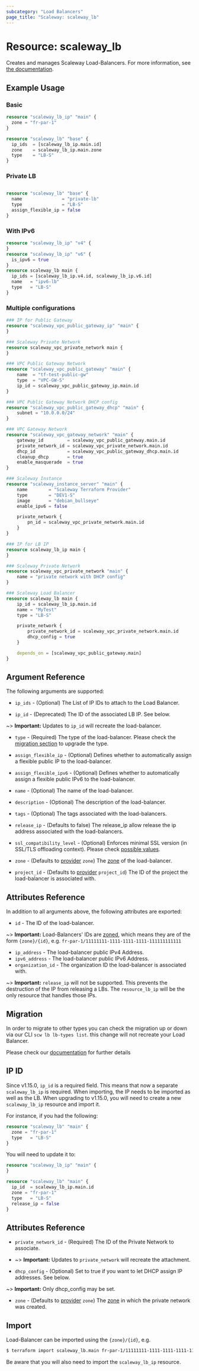 ```yaml
---
subcategory: "Load Balancers"
page_title: "Scaleway: scaleway_lb"
---
```


# Resource: scaleway_lb

Creates and manages Scaleway Load-Balancers.
For more information, see [the documentation](https://www.scaleway.com/en/developers/api/load-balancer/zoned-api).

## Example Usage

### Basic

```terraform
resource "scaleway_lb_ip" "main" {
  zone = "fr-par-1"
}

resource "scaleway_lb" "base" {
  ip_ids  = [scaleway_lb_ip.main.id]
  zone    = scaleway_lb_ip.main.zone
  type    = "LB-S"
}
```

### Private LB

```terraform

resource "scaleway_lb" "base" {
  name               = "private-lb"
  type               = "LB-S"
  assign_flexible_ip = false
}
```

### With IPv6

```terraform
resource "scaleway_lb_ip" "v4" {
}
resource "scaleway_lb_ip" "v6" {
  is_ipv6 = true
}
resource scaleway_lb main {
  ip_ids = [scaleway_lb_ip.v4.id, scaleway_lb_ip.v6.id]
  name   = "ipv6-lb"
  type   = "LB-S"
}
```

### Multiple configurations

```terraform
### IP for Public Gateway
resource "scaleway_vpc_public_gateway_ip" "main" {
}

### Scaleway Private Network
resource scaleway_vpc_private_network main {
}

### VPC Public Gateway Network
resource "scaleway_vpc_public_gateway" "main" {
    name  = "tf-test-public-gw"
    type  = "VPC-GW-S"
    ip_id = scaleway_vpc_public_gateway_ip.main.id
}

### VPC Public Gateway Network DHCP config
resource "scaleway_vpc_public_gateway_dhcp" "main" {
    subnet = "10.0.0.0/24"
}

### VPC Gateway Network
resource "scaleway_vpc_gateway_network" "main" {
    gateway_id         = scaleway_vpc_public_gateway.main.id
    private_network_id = scaleway_vpc_private_network.main.id
    dhcp_id            = scaleway_vpc_public_gateway_dhcp.main.id
    cleanup_dhcp       = true
    enable_masquerade  = true
}

### Scaleway Instance
resource "scaleway_instance_server" "main" {
    name        = "Scaleway Terraform Provider"
    type        = "DEV1-S"
    image       = "debian_bullseye"
    enable_ipv6 = false

    private_network {
        pn_id = scaleway_vpc_private_network.main.id
    }
}

### IP for LB IP
resource scaleway_lb_ip main {
}

### Scaleway Private Network
resource scaleway_vpc_private_network "main" {
    name = "private network with DHCP config"
}

### Scaleway Load Balancer
resource scaleway_lb main {
    ip_id = scaleway_lb_ip.main.id
    name = "MyTest"
    type = "LB-S"

    private_network {
        private_network_id = scaleway_vpc_private_network.main.id
        dhcp_config = true
    }

    depends_on = [scaleway_vpc_public_gateway.main]
}
```

## Argument Reference

The following arguments are supported:

- `ip_ids` - (Optional) The List of IP IDs to attach to the Load Balancer.

- `ip_id` - (Deprecated) The ID of the associated LB IP. See below.

~> **Important:** Updates to `ip_id` will recreate the load-balancer.

- `type` - (Required) The type of the load-balancer. Please check the [migration section](#migration) to upgrade the type.

- `assign_flexible_ip` - (Optional) Defines whether to automatically assign a flexible public IP to the load-balancer.

- `assign_flexible_ipv6` - (Optional) Defines whether to automatically assign a flexible public IPv6 to the load-balancer.

- `name` - (Optional) The name of the load-balancer.

- `description` - (Optional) The description of the load-balancer.

- `tags` - (Optional) The tags associated with the load-balancers.

- `release_ip` - (Defaults to false) The release_ip allow release the ip address associated with the load-balancers.

- `ssl_compatibility_level` - (Optional) Enforces minimal SSL version (in SSL/TLS offloading context). Please check [possible values](https://www.scaleway.com/en/developers/api/load-balancer/zoned-api/#path-load-balancer-create-a-load-balancer).

- `zone` - (Defaults to [provider](../index.md#zone) `zone`) The [zone](../guides/regions_and_zones.md#zones) of the load-balancer.

- `project_id` - (Defaults to [provider](../index.md#project_id) `project_id`) The ID of the project the load-balancer is associated with.

## Attributes Reference

In addition to all arguments above, the following attributes are exported:

- `id` - The ID of the load-balancer.

~> **Important:** Load-Balancers' IDs are [zoned](../guides/regions_and_zones.md#resource-ids), which means they are of the form `{zone}/{id}`, e.g. `fr-par-1/11111111-1111-1111-1111-111111111111`

- `ip_address` -  The load-balancer public IPv4 Address.
- `ipv6_address` -  The load-balancer public IPv6 Address.
- `organization_id` - The organization ID the load-balancer is associated with.

~> **Important:** `release_ip` will not be supported. This prevents the destruction of the IP from releasing a LBs.
The `resource_lb_ip` will be the only resource that handles those IPs.

## Migration

In order to migrate to other types you can check the migration up or down via our CLI `scw lb lb-types list`.
this change will not recreate your Load Balancer.

Please check our [documentation](https://www.scaleway.com/en/developers/api/load-balancer/zoned-api/#path-load-balancer-migrate-a-load-balancer) for further details

## IP ID

Since v1.15.0, `ip_id` is a required field. This means that now a separate `scaleway_lb_ip` is required.
When importing, the IP needs to be imported as well as the LB.
When upgrading to v1.15.0, you will need to create a new `scaleway_lb_ip` resource and import it.

For instance, if you had the following:

```terraform
resource "scaleway_lb" "main" {
  zone = "fr-par-1"
  type   = "LB-S"
}
```

You will need to update it to:

```terraform
resource "scaleway_lb_ip" "main" {
}

resource "scaleway_lb" "main" {
  ip_id  = scaleway_lb_ip.main.id
  zone = "fr-par-1"
  type   = "LB-S"
  release_ip = false
}
```

## Attributes Reference

- `private_network_id` - (Required) The ID of the Private Network to associate.

- ~> **Important:** Updates to `private_network` will recreate the attachment.

- `dhcp_config` - (Optional) Set to true if you want to let DHCP assign IP addresses. See below.

~> **Important:**  Only dhcp_config may be set.

- `zone` - (Defaults to [provider](../index.md#zone) `zone`) The [zone](../guides/regions_and_zones.md#zones) in which the private network was created.


## Import

Load-Balancer can be imported using the `{zone}/{id}`, e.g.

```bash
$ terraform import scaleway_lb.main fr-par-1/11111111-1111-1111-1111-111111111111
```

Be aware that you will also need to import the `scaleway_lb_ip` resource.
